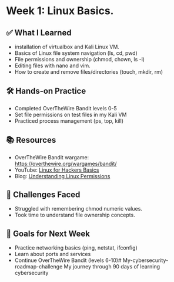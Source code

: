 # Week 1: Linux Basics.

## ✅ What I Learned
- installation of virtualbox and Kali Linux VM.
- Basics of Linux file system navigation (ls, cd, pwd)
- File permissions and ownership (chmod, chown, ls -l)
- Editing files with nano and vim.
- How to create and remove files/directories (touch, mkdir, rm)

## 🛠️ Hands-on Practice
- Completed OverTheWire Bandit levels 0-5
- Set file permissions on test files in my Kali VM
- Practiced process management (ps, top, kill)

## 📚 Resources
- OverTheWire Bandit wargame: https://overthewire.org/wargames/bandit/
- YouTube: [Linux for Hackers Basics](#)
- Blog: [Understanding Linux Permissions](#)

## 🚀 Challenges Faced
- Struggled with remembering chmod numeric values.
- Took time to understand file ownership concepts.

## 🎯 Goals for Next Week
- Practice networking basics (ping, netstat, ifconfig)
- Learn about ports and services
- Continue OverTheWire Bandit (levels 6-10)# My-cybersecurity-roadmap-challenge
My journey through 90 days of learning cybersecurity
